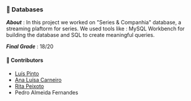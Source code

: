 ### :pushpin: Databases

***About*** : In this project we worked on "Series & Companhia" database, a streaming plaftorm for series. We used tools like : MySQL Workbench for building the database and SQL to create meaningful queries.  

***Final Grade*** : 18/20

#### :handshake: Contributors 
- [Luís Pinto](https://github.com/L-Pinto)
- [Ana Luísa Carneiro](https://github.com/Analucar)
- [Rita Peixoto](https://github.com/rita-peixoto)
- Pedro Almeida Fernandes
